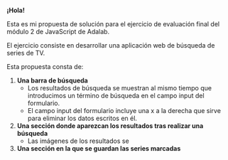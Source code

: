 **¡Hola!**

Esta es mi propuesta de solución para el ejercicio de evaluación final del módulo 2 de JavaScript de Adalab.

El ejercicio consiste en desarrollar una aplicación web de búsqueda de series de TV.

Esta propuesta consta de:
1. **Una barra de búsqueda**
    - Los resultados de búsqueda se muestran al mismo tiempo que introducimos un término de búsqueda en el campo input del formulario.
    - El campo input del formulario incluye una x a la derecha que sirve para eliminar los datos escritos en él.
2. **Una sección donde aparezcan los resultados tras realizar una búsqueda**
    - Las imágenes de los resultados se 
3. **Una sección en la que se guardan las series marcadas**